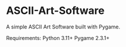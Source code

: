 # ASCII-Art-Software
A simple ASCII Art Software built with Pygame.

Requirements:
Python 3.11+
Pygame 2.3.1+
